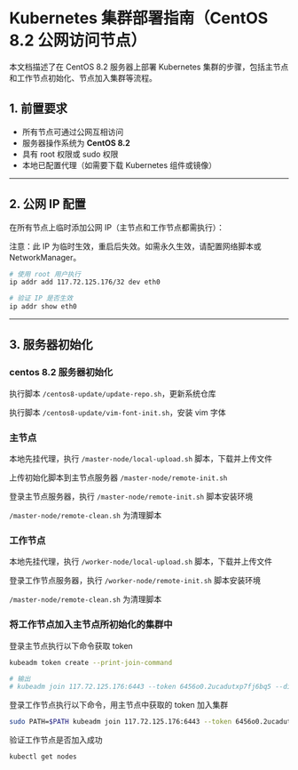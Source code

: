 # Kubernetes 集群部署指南（CentOS 8.2 公网访问节点）

本文档描述了在 CentOS 8.2 服务器上部署 Kubernetes 集群的步骤，包括主节点和工作节点初始化、节点加入集群等流程。


## 1. 前置要求

- 所有节点可通过公网互相访问
- 服务器操作系统为 **CentOS 8.2**
- 具有 root 权限或 sudo 权限
- 本地已配置代理（如需要下载 Kubernetes 组件或镜像）

---

## 2. 公网 IP 配置

在所有节点上临时添加公网 IP（主节点和工作节点都需执行）：

注意：此 IP 为临时生效，重启后失效。如需永久生效，请配置网络脚本或 NetworkManager。

```bash
# 使用 root 用户执行
ip addr add 117.72.125.176/32 dev eth0

# 验证 IP 是否生效
ip addr show eth0
```
---

## 3. 服务器初始化

### centos 8.2 服务器初始化
执行脚本 `/centos8-update/update-repo.sh`，更新系统仓库

执行脚本 `/centos8-update/vim-font-init.sh`，安装 vim 字体


### 主节点
本地先挂代理，执行 `/master-node/local-upload.sh` 脚本，下载并上传文件

上传初始化脚本到主节点服务器 `/master-node/remote-init.sh`

登录主节点服务器，执行 `/master-node/remote-init.sh` 脚本安装环境

`/master-node/remote-clean.sh` 为清理脚本


### 工作节点
本地先挂代理，执行 `/worker-node/local-upload.sh` 脚本，下载并上传文件

登录工作节点服务器，执行 `/worker-node/remote-init.sh` 脚本安装环境

`/master-node/remote-clean.sh` 为清理脚本

### 将工作节点加入主节点所初始化的集群中

登录主节点执行以下命令获取 token
```bash
kubeadm token create --print-join-command

# 输出
# kubeadm join 117.72.125.176:6443 --token 6456o0.2ucadutxp7fj6bq5 --discovery-token-ca-cert-hash sha256:fcffc33d0f7a2894e27a5c07f673bd39764b44e97cb14293e566d3e1294a927e
```

登录工作节点执行以下命令，用主节点中获取的 token 加入集群
```bash
sudo PATH=$PATH kubeadm join 117.72.125.176:6443 --token 6456o0.2ucadutxp7fj6bq5 --discovery-token-ca-cert-hash sha256:fcffc33d0f7a2894e27a5c07f673bd39764b44e97cb14293e566d3e1294a927e
```

验证工作节点是否加入成功
```bash
kubectl get nodes
```
